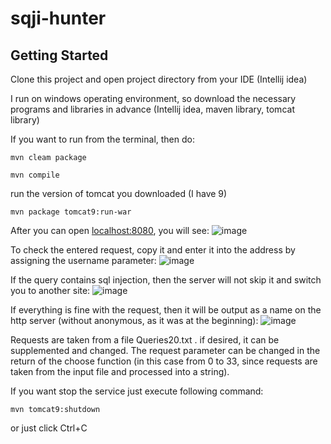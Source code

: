 # sqji-hunter


## Getting Started

Clone this project and open project directory from your IDE (Intellij idea)

I run on windows operating environment, so download the necessary programs and libraries in advance (Intellij idea, maven library, tomcat library)

If you want to run from the terminal, then do:
```
mvn cleam package
```
```
mvn compile 
```
run the version of tomcat you downloaded (I have 9)
```
mvn package tomcat9:run-war
```
After you can open [localhost:8080](http://localhost:8080/hello), you will see:
![image](https://user-images.githubusercontent.com/41242817/172462760-066cacdc-f7a3-4c61-8581-c20cf5cde01f.png)

To check the entered request, copy it and enter it into the address by assigning the username parameter:
![image](https://user-images.githubusercontent.com/41242817/172463338-e7f471f4-f2e4-4f1f-9ab2-3c1e4d3333bf.png)

If the query contains sql injection, then the server will not skip it and switch you to another site:
![image](https://user-images.githubusercontent.com/41242817/172463546-4b3e23c2-fb16-410d-b2c7-260269ce125d.png)

If everything is fine with the request, then it will be output as a name on the http server (without anonymous, as it was at the beginning):
![image](https://user-images.githubusercontent.com/41242817/172463960-4059952f-73a7-473c-8a0a-b66096532cfb.png)

Requests are taken from a file Queries20.txt . if desired, it can be supplemented and changed.
The request parameter can be changed in the return of the choose function (in this case from 0 to 33, since requests are taken from the input file and processed into a string).

If you want stop the service just execute following command:
```
mvn tomcat9:shutdown
```
or just click Ctrl+C
